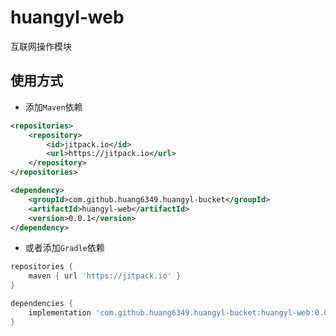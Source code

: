 # huangyl-web

互联网操作模块

## 使用方式

* 添加`Maven`依赖

```xml
<repositories>
    <repository>
        <id>jitpack.io</id>
        <url>https://jitpack.io</url>
    </repository>
</repositories>
```

```xml
<dependency>
    <groupId>com.github.huang6349.huangyl-bucket</groupId>
    <artifactId>huangyl-web</artifactId>
    <version>0.0.1</version>
</dependency>
```

* 或者添加`Gradle`依赖

```groovy
repositories {
    maven { url 'https://jitpack.io' }
}
```

```groovy
dependencies {
    implementation 'com.github.huang6349.huangyl-bucket:huangyl-web:0.0.1'
}
```
